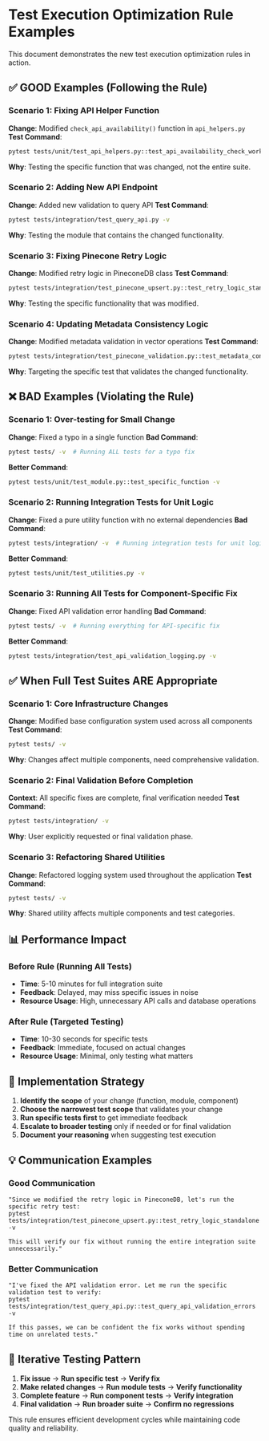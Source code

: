 # Test Execution Optimization Rule Examples

This document demonstrates the new test execution optimization rules in action.

## ✅ GOOD Examples (Following the Rule)

### Scenario 1: Fixing API Helper Function

**Change**: Modified `check_api_availability()` function in `api_helpers.py`
**Test Command**:

```bash
pytest tests/unit/test_api_helpers.py::test_api_availability_check_working_server -v
```

**Why**: Testing the specific function that was changed, not the entire suite.

### Scenario 2: Adding New API Endpoint

**Change**: Added new validation to query API
**Test Command**:

```bash
pytest tests/integration/test_query_api.py -v
```

**Why**: Testing the module that contains the changed functionality.

### Scenario 3: Fixing Pinecone Retry Logic

**Change**: Modified retry logic in PineconeDB class
**Test Command**:

```bash
pytest tests/integration/test_pinecone_upsert.py::test_retry_logic_standalone -v
```

**Why**: Testing the specific functionality that was modified.

### Scenario 4: Updating Metadata Consistency Logic

**Change**: Modified metadata validation in vector operations
**Test Command**:

```bash
pytest tests/integration/test_pinecone_validation.py::test_metadata_consistency -v
```

**Why**: Targeting the specific test that validates the changed functionality.

## ❌ BAD Examples (Violating the Rule)

### Scenario 1: Over-testing for Small Change

**Change**: Fixed a typo in a single function
**Bad Command**:

```bash
pytest tests/ -v  # Running ALL tests for a typo fix
```

**Better Command**:

```bash
pytest tests/unit/test_module.py::test_specific_function -v
```

### Scenario 2: Running Integration Tests for Unit Logic

**Change**: Fixed a pure utility function with no external dependencies
**Bad Command**:

```bash
pytest tests/integration/ -v  # Running integration tests for unit logic
```

**Better Command**:

```bash
pytest tests/unit/test_utilities.py -v
```

### Scenario 3: Running All Tests for Component-Specific Fix

**Change**: Fixed API validation error handling
**Bad Command**:

```bash
pytest tests/ -v  # Running everything for API-specific fix
```

**Better Command**:

```bash
pytest tests/integration/test_api_validation_logging.py -v
```

## ✅ When Full Test Suites ARE Appropriate

### Scenario 1: Core Infrastructure Changes

**Change**: Modified base configuration system used across all components
**Test Command**:

```bash
pytest tests/ -v
```

**Why**: Changes affect multiple components, need comprehensive validation.

### Scenario 2: Final Validation Before Completion

**Context**: All specific fixes are complete, final verification needed
**Test Command**:

```bash
pytest tests/integration/ -v
```

**Why**: User explicitly requested or final validation phase.

### Scenario 3: Refactoring Shared Utilities

**Change**: Refactored logging system used throughout the application
**Test Command**:

```bash
pytest tests/ -v
```

**Why**: Shared utility affects multiple components and test categories.

## 📊 Performance Impact

### Before Rule (Running All Tests)

- **Time**: 5-10 minutes for full integration suite
- **Feedback**: Delayed, may miss specific issues in noise
- **Resource Usage**: High, unnecessary API calls and database operations

### After Rule (Targeted Testing)

- **Time**: 10-30 seconds for specific tests
- **Feedback**: Immediate, focused on actual changes
- **Resource Usage**: Minimal, only testing what matters

## 🎯 Implementation Strategy

1. **Identify the scope** of your change (function, module, component)
1. **Choose the narrowest test scope** that validates your change
1. **Run specific tests first** to get immediate feedback
1. **Escalate to broader testing** only if needed or for final validation
1. **Document your reasoning** when suggesting test execution

## 💡 Communication Examples

### Good Communication

```
"Since we modified the retry logic in PineconeDB, let's run the specific retry test:
pytest tests/integration/test_pinecone_upsert.py::test_retry_logic_standalone -v

This will verify our fix without running the entire integration suite unnecessarily."
```

### Better Communication

```
"I've fixed the API validation error. Let me run the specific validation test to verify:
pytest tests/integration/test_query_api.py::test_query_api_validation_errors -v

If this passes, we can be confident the fix works without spending time on unrelated tests."
```

## 🔄 Iterative Testing Pattern

1. **Fix issue** → **Run specific test** → **Verify fix**
1. **Make related changes** → **Run module tests** → **Verify functionality**
1. **Complete feature** → **Run component tests** → **Verify integration**
1. **Final validation** → **Run broader suite** → **Confirm no regressions**

This rule ensures efficient development cycles while maintaining code quality and reliability.
